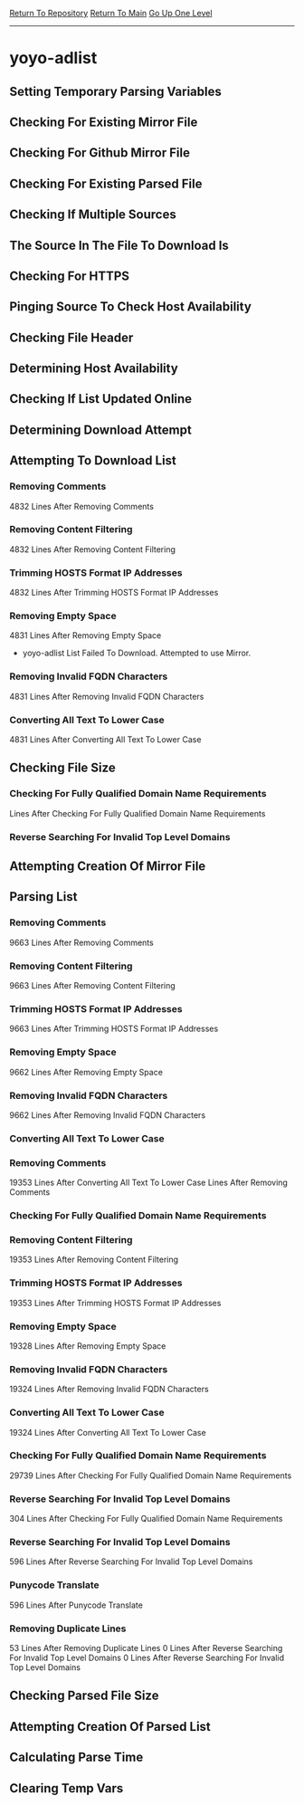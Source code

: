 [Return To Repository](https://github.com/DigitalWarrior/piholeparser/)
[Return To Main](https://github.com/DigitalWarrior/piholeparser/blob/master/RecentRunLogs/Mainlog.md)
[Go Up One Level](https://github.com/DigitalWarrior/piholeparser/blob/master/RecentRunLogs/TopLevelScripts/30-Processing-External-Blacklists.md)
____________________________________
# yoyo-adlist
## Setting Temporary Parsing Variables
## Checking For Existing Mirror File
## Checking For Github Mirror File
## Checking For Existing Parsed File
## Checking If Multiple Sources
## The Source In The File To Download Is
## Checking For HTTPS
## Pinging Source To Check Host Availability
## Checking File Header
## Determining Host Availability
## Checking If List Updated Online
## Determining Download Attempt
## Attempting To Download List
### Removing Comments
4832 Lines After Removing Comments
### Removing Content Filtering
4832 Lines After Removing Content Filtering
### Trimming HOSTS Format IP Addresses
4832 Lines After Trimming HOSTS Format IP Addresses
### Removing Empty Space
4831 Lines After Removing Empty Space
* yoyo-adlist List Failed To Download. Attempted to use Mirror. 
### Removing Invalid FQDN Characters
4831 Lines After Removing Invalid FQDN Characters
### Converting All Text To Lower Case
4831 Lines After Converting All Text To Lower Case
## Checking File Size
### Checking For Fully Qualified Domain Name Requirements
 Lines After Checking For Fully Qualified Domain Name Requirements
### Reverse Searching For Invalid Top Level Domains
## Attempting Creation Of Mirror File
## Parsing List
### Removing Comments
9663 Lines After Removing Comments
### Removing Content Filtering
9663 Lines After Removing Content Filtering
### Trimming HOSTS Format IP Addresses
9663 Lines After Trimming HOSTS Format IP Addresses
### Removing Empty Space
9662 Lines After Removing Empty Space
### Removing Invalid FQDN Characters
9662 Lines After Removing Invalid FQDN Characters
### Converting All Text To Lower Case
### Removing Comments
19353 Lines After Converting All Text To Lower Case
 Lines After Removing Comments
### Checking For Fully Qualified Domain Name Requirements
### Removing Content Filtering
19353 Lines After Removing Content Filtering
### Trimming HOSTS Format IP Addresses
19353 Lines After Trimming HOSTS Format IP Addresses
### Removing Empty Space
19328 Lines After Removing Empty Space
### Removing Invalid FQDN Characters
19324 Lines After Removing Invalid FQDN Characters
### Converting All Text To Lower Case
19324 Lines After Converting All Text To Lower Case
### Checking For Fully Qualified Domain Name Requirements
29739 Lines After Checking For Fully Qualified Domain Name Requirements
### Reverse Searching For Invalid Top Level Domains
304 Lines After Checking For Fully Qualified Domain Name Requirements
### Reverse Searching For Invalid Top Level Domains
596 Lines After Reverse Searching For Invalid Top Level Domains
### Punycode Translate
596 Lines After Punycode Translate
### Removing Duplicate Lines
53 Lines After Removing Duplicate Lines
0 Lines After Reverse Searching For Invalid Top Level Domains
0 Lines After Reverse Searching For Invalid Top Level Domains
## Checking Parsed File Size
## Attempting Creation Of Parsed List
## Calculating Parse Time
## Clearing Temp Vars
